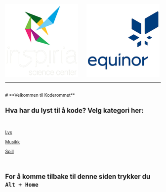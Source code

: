 
![Inspiria](logo/logo_72_hvit.png)  &nbsp; &nbsp; &nbsp;   ![Equinor](logo/equinor_72_blue.png)


------------------------------------------------------
<div class="site"></div>
<br>
# **Velkommen til Koderommet**


## Hva har du lyst til å kode? Velg kategori her:

<br>

<a class="lysbutton" href="/splash/lys.html">Lys</a>

<a class="musikkbutton" href="/splash/musikk.html">Musikk</a>

<a class="spillbutton" href="/splash/spill.html">Spill</a>

<br>


## For å komme tilbake til denne siden trykker du `Alt + Home`

